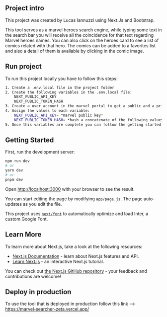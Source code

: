 ## Project intro

This project was created by Lucas Iannuzzi using Next.Js and Bootstrap.

This tool serves as a marvel heroes search engine, while typing some text in the search bar you will receive all the coincidence for that text regarding Marvel heroes names. You can also click on the heroes card to see a list of comics related with that hero. The comics can be added to a favorites list and also a detail of them is available by clicking in the comic image.

## Run project

To run this project locally you have to follow this steps:

```bash
1. Create a .env.local file in the project folder
2. Create the following variables in the .env.local file:
    NEXT_PUBLIC_API_KEY
    NEXT_PUBLIC_TOKEN_HASH
3. Create a user account in the marvel portal to get a public and a private key for consuming the API (https://developer.marvel.com/)
4. Assign the values to each variable:
    NEXT_PUBLIC_API_KEY= *marvel public key*
    NEXT_PUBLIC_TOKEN_HASH= *hash a concatenate of the following values: ts+private key + public key * (an option is to use https://www.md5hashgenerator.com/)
5. Once this variables are complete you can follow the getting started section.
```

## Getting Started

First, run the development server:

```bash
npm run dev
# or
yarn dev
# or
pnpm dev
```

Open [http://localhost:3000](http://localhost:3000) with your browser to see the result.

You can start editing the page by modifying `app/page.js`. The page auto-updates as you edit the file.

This project uses [`next/font`](https://nextjs.org/docs/basic-features/font-optimization) to automatically optimize and load Inter, a custom Google Font.

## Learn More

To learn more about Next.js, take a look at the following resources:

- [Next.js Documentation](https://nextjs.org/docs) - learn about Next.js features and API.
- [Learn Next.js](https://nextjs.org/learn) - an interactive Next.js tutorial.

You can check out [the Next.js GitHub repository](https://github.com/vercel/next.js/) - your feedback and contributions are welcome!

## Deploy in production

To use the tool that is deployed in production follow this link --> https://marvel-searcher-zeta.vercel.app/
